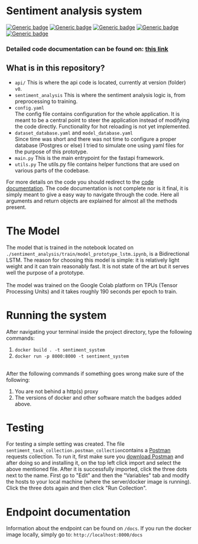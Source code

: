 # Sentiment analysis system 
[![Generic badge](https://img.shields.io/badge/python-3.8-green.svg)](https://shields.io/)
[![Generic badge](https://img.shields.io/badge/docker-20.10.8-blue.svg)](https://shields.io/)
[![Generic badge](https://img.shields.io/badge/docker_build-passed-green.svg)](https://shields.io/)
[![Generic badge](https://img.shields.io/badge/stability-experimental-orange.svg)](https://shields.io/)
[![Generic badge](https://img.shields.io/badge/version-0.1-aquamarine.svg)](https://shields.io/)

### Detailed code documentation can be found on: <a href="http://aldit-sentiment-technical-docs.s3-website.eu-central-1.amazonaws.com"> this link</a>

## What is in this repository?
- ```api/``` This is where the api code is located, currently at version (folder) ```v0```.
- ```sentiment_analysis``` This is where the sentiment analysis logic is, from preprocessing to training.
- ```config.yaml``` <br/> The config file contains configuration for the whole application. It is meant to be a central point to steer the application instead of modifying the code directly. Functionality for hot reloading is not yet implemented.
- ```dataset_database.yaml``` and ```model_database.yaml``` <br/>
    Since time was short and there was not time to configure a proper database (Postgres or else) I tried to simulate one using yaml files for the purpose of this prototype.
- ```main.py``` This is the main entrypoint for the fastapi framework.
- ```utils.py``` The utils.py file contains helper functions that are used on various parts of the codebase.


For more details on the code you should redirect to the <a href="http://aldit-sentiment-technical-docs.s3-website.eu-central-1.amazonaws.com"> code documentation</a>. The code documentation is not complete nor is it final, it is simply meant to give a easy way to navigate through the code. Here all arguments and return objects are explained for almost all the methods present.

# The Model
The model that is trained in the notebook located on ```./sentiment_analysis/train/model_prototype_lstm.ipynb```, is a Bidirectional LSTM. The reason for choosing this model is simple: it is relatively light weight and it can train reasonably fast. It is not state of the art but it serves well the purpose of a prototype.
<br/><br/>
The model was trained on the Google Colab platform on TPUs (Tensor Processing Units) and it takes roughly 190 seconds per epoch to train.

# Running the system
After navigating your terminal inside the project directory, type the following commands:

1. ```docker build . -t sentiment_system```
2. ```docker run -p 8000:8000 -t sentiment_system```

<br/>
After the following commands if something goes wrong make sure of the following:

1. You are not behind a http(s) proxy
2. The versions of docker and other software match the badges added above.

# Testing
For testing a simple setting was created. The file ```sentiment_task_collection.postman_collection```contains a <a href="https://www.postman.com/">Postman</a> requests collection. To run it, first make sure you <a href="https://www.postman.com/downloads/">download Postman</a> and after doing so and installing it, on the top left click import and select the above mentioned file. After it is successfully imported, click the three dots next to the name. First go to "Edit" and then the "Variables" tab and modify the hosts to your local machine (where the server/docker image is running). Click the three dots again and then click "Run Collection".

# Endpoint documentation

Information about the endpoint can be found on ```/docs```.
If you run the docker image locally, simply go to: ```http://localhost:8000/docs```
